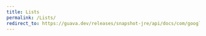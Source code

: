```yaml
---
title: Lists
permalink: /Lists/
redirect_to: https://guava.dev/releases/snapshot-jre/api/docs/com/google/common/collect/Lists.html
---
```


